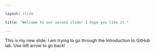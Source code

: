 ```yaml
---

layout: slide

title: "Welcome to our second slide! I hope you like it."

---
```

This is my new slide. I am trying to go through the Introduction to GitHub lab.
Use left arrow to go back!
